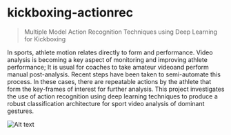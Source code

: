 # kickboxing-actionrec

> Multiple Model Action Recognition Techniques using Deep Learning for Kickboxing

In sports, athlete motion relates directly to form and performance. Video analysis is becoming a key aspect of monitoring and improving athlete performance; It is usual for coaches to take amateur videoand perform manual post-analysis. Recent steps have been taken to semi-automate this process. In these cases, there are repeatable actions by the athlete that form the key-frames of interest for further analysis. This project investigates the use of action recognition using deep learning techniques to produce a robust classification architecture for sport video analysis of dominant gestures.

![Alt text](https://media3.giphy.com/media/v1.Y2lkPTc5MGI3NjExMGF5bHAzNGU1Z2xzZzl2ZjEzc2ptdGt5Z2Vubmoxa2l2MXZtdWtyMSZlcD12MV9pbnRlcm5hbF9naWZfYnlfaWQmY3Q9Zw/XI80HPtqYRJrftLm9M/giphy.gif)
